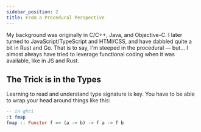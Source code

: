 ```yaml
---
sidebar_position: 2
title: From a Procedural Perspective
---
```

My background was originally in C/C++, Java, and Objective-C. I later turned to JavaScript/TypeScript and HTMl/CSS, and have dabbled quite a bit in Rust and Go. That is to say, I'm steeped in the procedural &mdash; but... I almost always have tried to leverage functional coding when it was available, like in JS and Rust.

## The Trick is in the Types

Learning to read and understand type signature is key. You have to be able to wrap your head around things like this:
```haskell
-- in ghci
:t fmap
fmap :: Functor f => (a -> b) -> f a -> f b
```
